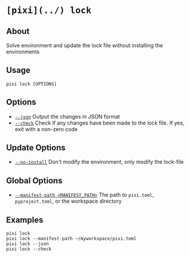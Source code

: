 # `[pixi](../) lock`

## About

Solve environment and update the lock file without installing the environments

## Usage

```text
pixi lock [OPTIONS]

```

## Options

- [`--json`](#arg---json) Output the changes in JSON format
- [`--check`](#arg---check) Check if any changes have been made to the lock file. If yes, exit with a non-zero code

## Update Options

- [`--no-install`](#arg---no-install) Don't modify the environment, only modify the lock-file

## Global Options

- [`--manifest-path <MANIFEST_PATH>`](#arg---manifest-path) The path to `pixi.toml`, `pyproject.toml`, or the workspace directory

## Examples

```shell
pixi lock
pixi lock --manifest-path ~/myworkspace/pixi.toml
pixi lock --json
pixi lock --check

```
